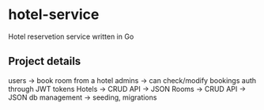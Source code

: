 # hotel-service
Hotel reservetion service written in Go

## Project details
users -> book room from a hotel
admins -> can check/modify bookings
auth through JWT tokens
Hotels -> CRUD API -> JSON
Rooms -> CRUD API -> JSON
db management -> seeding, migrations